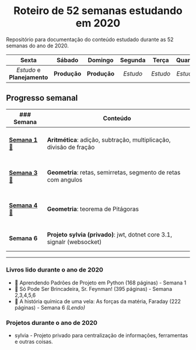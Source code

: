 <h1 align="center">Roteiro de 52 semanas estudando em 2020</h1>

Repositório para documentação do conteúdo estudado durante as 52 semanas do ano de 2020.

| Sexta | Sábado | Domingo | Segunda | Terça | Quarta | Quinta |
|:-:|:-:|:-:|:-:|:-:|:-:|:-:|
|_Estudo_ e **Planejamento**|**Produção**|**Produção**|_Estudo_|_Estudo_|_Estudo_|_Estudo_|

## Progresso semanal
| ### Semana |Conteúdo|
|-----|-|
|<h4>[Semana 1 :memo:](./week-1/week-1.pdf)</h4> | <strong>Aritmética</strong>: adição, subtração, multiplicação, divisão de fração|
|<h4>[Semana 3 :memo:](./week-3/week-3.pdf)</h4> | <strong>Geometria</strong>: retas, semirretas, segmento de retas com angulos|
|<h4>[Semana 4 :memo:](./week-4/week-4.pdf)</h4> | <strong>Geometria</strong>: teorema de Pitágoras|
|<h4>Semana 6</h4> | <strong>Projeto sylvia (privado)</strong>: jwt, dotnet core 3.1, signalr (websocket)|
----
### Livros lido durante o ano de 2020
- :book: Aprendendo Padrões de Projeto em Python (168 páginas) - Semana 1
- :book: Só Pode Ser Brincadeira, Sr. Feynman! (395 páginas) - Semana 2,3,4,5,6
- :book: A história química de uma vela: As forças da matéria, Faraday (222 páginas) - Semana 6 _(Lendo)_

### Projetos durante o ano de 2020
- sylvia - Projeto privado para centralização de informações, ferramentas e outras coisas.
